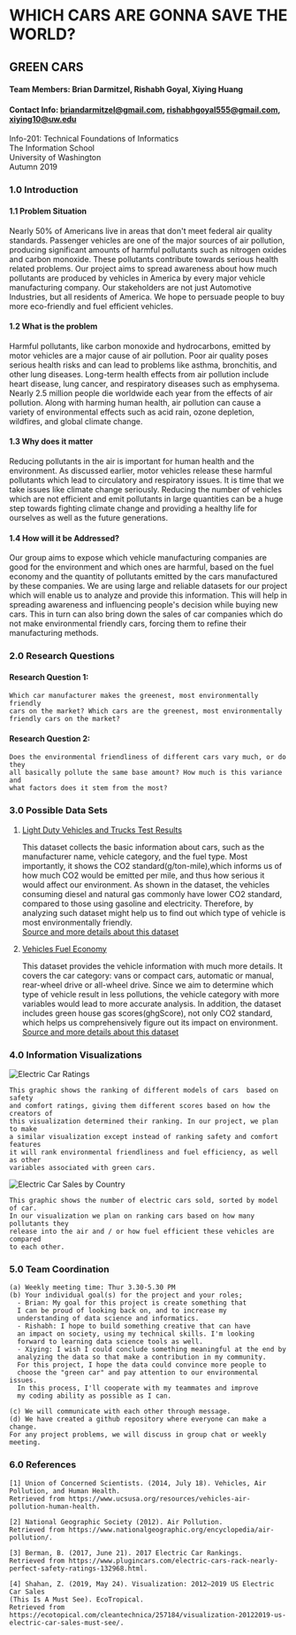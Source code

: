 # WHICH CARS ARE GONNA SAVE THE WORLD?

## GREEN CARS

#### Team Members: Brian Darmitzel, Rishabh Goyal, Xiying Huang
#### Contact Info: briandarmitzel@gmail.com, rishabhgoyal555@gmail.com, xiying10@uw.edu

Info-201: Technical Foundations of Informatics  
The Information School  
University of Washington  
Autumn 2019  

### 1.0 Introduction
#### 1.1 Problem Situation
Nearly 50% of Americans live in areas that don't meet federal air quality
standards. Passenger vehicles are one of the major sources of air pollution,
producing significant amounts of harmful pollutants such as nitrogen oxides
and carbon monoxide. These pollutants contribute towards serious health related
problems. Our project aims to spread awareness about how much pollutants are
produced by vehicles in America by every major vehicle manufacturing company.
Our stakeholders are not just Automotive Industries, but all residents of
America. We hope to persuade people to buy more eco-friendly and fuel efficient
vehicles.

#### 1.2 What is the problem
Harmful pollutants, like carbon monoxide and hydrocarbons, emitted by motor
vehicles are a major cause of air pollution. Poor air quality poses serious
health risks and can lead to problems like asthma, bronchitis, and other lung
diseases. Long-term health effects from air pollution include heart disease,
lung cancer, and respiratory diseases such as emphysema. Nearly 2.5 million
people die worldwide each year from the effects of air pollution. Along with
harming human health, air pollution can cause a variety of environmental
effects such as acid rain, ozone depletion, wildfires, and global climate
change.

#### 1.3 Why does it matter
Reducing pollutants in the air is important for human health and the
environment. As discussed earlier, motor vehicles release these harmful
pollutants which lead to circulatory and respiratory issues. It is time that
we take issues like climate change seriously. Reducing the number of vehicles
which are not efficient and emit pollutants in large quantities can be a huge
step towards fighting climate change and providing a healthy life for ourselves
as well as the future generations.

#### 1.4 How will it be Addressed?
Our group aims to expose which vehicle manufacturing companies are good for
the environment and which ones are harmful, based on the fuel economy and the
quantity of pollutants emitted by the cars manufactured by these companies.
We are using large and reliable datasets for our project which will enable
us to analyze and provide this information. This will help in spreading
awareness and influencing people's decision while buying new cars. This in
turn can also bring down the sales of car companies which do not make
environmental friendly cars, forcing them to refine their manufacturing methods.

### 2.0 Research Questions
#### Research Question 1:
    Which car manufacturer makes the greenest, most environmentally friendly
    cars on the market? Which cars are the greenest, most environmentally
    friendly cars on the market?
    
#### Research Question 2:
    Does the environmental friendliness of different cars vary much, or do they
    all basically pollute the same base amount? How much is this variance and
    what factors does it stem from the most?

### 3.0 Possible Data Sets
1. [Light Duty Vehicles and Trucks Test Results](https://www.epa.gov/sites/production/files/2019-02/light-duty-vehicle-test-results-report-2014-present.xlsx)  

    This dataset collects the basic information about cars, such as the manufacturer
    name, vehicle category, and the fuel type. Most importantly, it shows the CO2
    standard(g/ton-mile),which informs us of how much CO2 would be emitted per mile,
    and thus how serious it would affect our environment. As shown in the dataset,
    the vehicles consuming diesel and natural gas commonly have lower CO2 standard,
    compared to those using gasoline and electricity. Therefore, by analyzing such
    dataset might help us to find out which type of vehicle is most environmentally
    friendly.  
[Source and more details about this dataset](https://www.epa.gov/compliance-and-fuel-economy-data/annual-certification-data-vehicles-engines-and-equipment)

2. [Vehicles Fuel Economy](https://www.fueleconomy.gov/feg/epadata/vehicles.csv.zip)  

    This dataset provides the vehicle information with much more details. It covers
    the car category: vans or compact cars, automatic or manual, rear-wheel drive
    or all-wheel drive. Since we aim to determine which type of vehicle result
    in less pollutions, the vehicle category with more variables would lead to more
    accurate analysis. In addition, the dataset includes green house gas
    scores(ghgScore), not only CO2 standard, which helps us comprehensively figure
    out its impact on environment.  
[Source and more details about this dataset](https://www.fueleconomy.gov/feg/download.shtml)

### 4.0 Information Visualizations
![Electric Car Ratings](https://www.plugincars.com/sites/default/files/2017-ev-safety-ratings-620.jpg)  

    This graphic shows the ranking of different models of cars  based on safety
    and comfort ratings, giving them different scores based on how the creators of
    this visualization determined their ranking. In our project, we plan to make
    a similar visualization except instead of ranking safety and comfort features
    it will rank environmental friendliness and fuel efficiency, as well as other
    variables associated with green cars.

![Electric Car Sales by Country](https://cleantechnica.com/files/2019/05/US-EV-Sales-4-2019.png)  

    This graphic shows the number of electric cars sold, sorted by model of car.
    In our visualization we plan on ranking cars based on how many pollutants they
    release into the air and / or how fuel efficient these vehicles are compared
    to each other.

### 5.0 Team Coordination
    (a) Weekly meeting time: Thur 3.30-5.30 PM
    (b) Your individual goal(s) for the project and your roles;
      - Brian: My goal for this project is create something that
      I can be proud of looking back on, and to increase my
      understanding of data science and informatics.
      - Rishabh: I hope to build something creative that can have
      an impact on society, using my technical skills. I'm looking
      forward to learning data science tools as well.
      - Xiying: I wish I could conclude something meaningful at the end by
      analyzing the data so that make a contribution in my community.
      For this project, I hope the data could convince more people to
      choose the "green car" and pay attention to our environmental issues.
      In this process, I'll cooperate with my teammates and improve
      my coding ability as possible as I can.

    (c) We will communicate with each other through message.
    (d) We have created a github repository where everyone can make a change.
    For any project problems, we will discuss in group chat or weekly meeting.

### 6.0 References
    [1] Union of Concerned Scientists. (2014, July 18). Vehicles, Air Pollution, and Human Health.
    Retrieved from https://www.ucsusa.org/resources/vehicles-air-pollution-human-health.

    [2] National Geographic Society (2012). Air Pollution.
    Retrieved from https://www.nationalgeographic.org/encyclopedia/air-pollution/.

    [3] Berman, B. (2017, June 21). 2017 Electric Car Rankings.
    Retrieved from https://www.plugincars.com/electric-cars-rack-nearly-perfect-safety-ratings-132968.html.

    [4] Shahan, Z. (2019, May 24). Visualization: 2012–2019 US Electric Car Sales
    (This Is A Must See). EcoTropical.
    Retrieved from https://ecotopical.com/cleantechnica/257184/visualization-20122019-us-electric-car-sales-must-see/.
